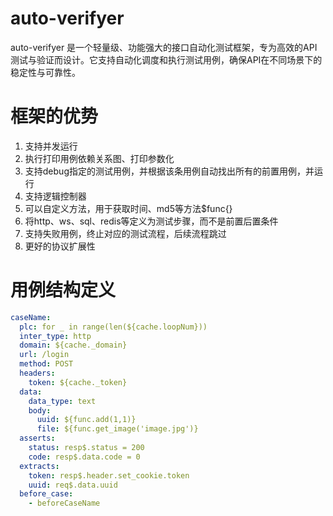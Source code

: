 # auto-verifyer

auto-verifyer 是一个轻量级、功能强大的接口自动化测试框架，专为高效的API测试与验证而设计。它支持自动化调度和执行测试用例，确保API在不同场景下的稳定性与可靠性。

# 框架的优势

1. 支持并发运行
2. 执行打印用例依赖关系图、打印参数化
3. 支持debug指定的测试用例，并根据该条用例自动找出所有的前置用例，并运行
4. 支持逻辑控制器
5. 可以自定义方法，用于获取时间、md5等方法$func{}
6. 将http、ws、sql、redis等定义为测试步骤，而不是前置后置条件
7. 支持失败用例，终止对应的测试流程，后续流程跳过
8. 更好的协议扩展性

# 用例结构定义

```yaml
caseName:
  plc: for _ in range(len(${cache.loopNum}))
  inter_type: http
  domain: ${cache._domain}
  url: /login
  method: POST
  headers:
    token: ${cache._token}
  data:
    data_type: text
    body:
      uuid: ${func.add(1,1)}
      file: ${func.get_image('image.jpg')}
  asserts:
    status: resp$.status = 200
    code: resp$.data.code = 0
  extracts:
    token: resp$.header.set_cookie.token
    uuid: req$.data.uuid
  before_case:
    - beforeCaseName
```
